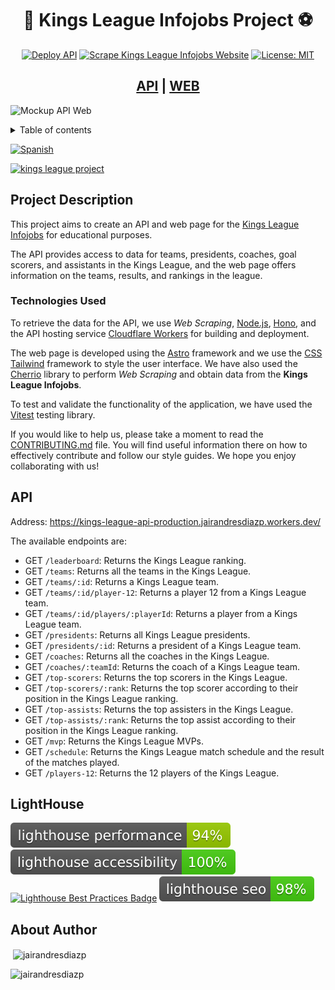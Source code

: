 <div align="center">
<h1>👑 Kings League Infojobs Project ⚽️</h1>

[![Deploy API](https://github.com/jairandresdiazp/kings-league-project/actions/workflows/deploy-api.yml/badge.svg?branch=main)](https://github.com/jairandresdiazp/kings-league-project/actions/workflows/deploy-api.yml) [![Scrape Kings League Infojobs Website](https://github.com/jairandresdiazp/kings-league-project/actions/workflows/scrape-kings-league-web.yml/badge.svg?branch=main)](https://github.com/jairandresdiazp/kings-league-project/actions/workflows/scrape-kings-league-web.yml) [![License: MIT](https://img.shields.io/badge/License-MIT-yellow.svg)](https://opensource.org/licenses/MIT)

<h2><a href='https://kings-league-api-production.jairandresdiazp.workers.dev/'>API</a> | <a href='https://kings-league-project-134.pages.dev'>WEB</a></h2>
</div>

![Mockup API Web](assets/static/ui-mockup-web-api.png)

<details>
  <summary>Table of contents</summary>
  <ol>
    <li>
      <a href="#project-description">Project description</a>
    </li>
    <li>
      <a href="#technologies-used">Technologies used</a>
    </li>
    <li><a href="#api">API</a></li>
    <li><a href="#social-networks">Social networks</a></li>
		<li><a href="#lighthouse">Lighthouse</a></li>
		<li><a href="#about-author">About Author</a></li>
  </ol>
</details>

[![Spanish](https://img.shields.io/badge/language-Spanish-blue.svg)](README.md)

[![kings league project](https://jordinodejs.vercel.app/api/pin/?username=jairandresdiazp&repo=kings-league-project&theme=calm&bg_color=ff7b25&title_color=000000&icon_color=d64161&border_color=d64161&text_color=eeeee4)](https://github.com/jairandresdiazp/kings-league-project)

## Project Description

This project aims to create an API and web page for the [Kings League Infojobs](https://kingsleague.pro) for educational purposes.

The API provides access to data for teams, presidents, coaches, goal scorers, and assistants in the Kings League, and the web page offers information on the teams, results, and rankings in the league.

### Technologies Used

To retrieve the data for the API, we use _Web Scraping_, [Node.js](https://nodejs.org/en/), [Hono](https://honojs.dev/), and the API hosting service [Cloudflare Workers](https://workers.cloudflare.com/) for building and deployment.

The web page is developed using the [Astro](https://astro.build/) framework and we use the [CSS Tailwind](https://tailwindcss.com/) framework to style the user interface. We have also used the [Cherrio](https://github.com/cheeriojs/cheerio) library to perform _Web Scraping_ and obtain data from the **Kings League Infojobs**.

To test and validate the functionality of the application, we have used the [Vitest](https://vitest.dev/) testing library.

If you would like to help us, please take a moment to read the [CONTRIBUTING.md](https://github.com/jairandresdiazp/kings-league-project/blob/main/CONTRIBUTING.md) file. You will find useful information there on how to effectively contribute and follow our style guides. We hope you enjoy collaborating with us!

## API

Address: https://kings-league-api-production.jairandresdiazp.workers.dev/

The available endpoints are:

- GET `/leaderboard`: Returns the Kings League ranking.
- GET `/teams`: Returns all the teams in the Kings League.
- GET `/teams/:id`: Returns a Kings League team.
- GET `/teams/:id/player-12`: Returns a player 12 from a Kings League team.
- GET `/teams/:id/players/:playerId`: Returns a player from a Kings League team.
- GET `/presidents`: Returns all Kings League presidents.
- GET `/presidents/:id`: Returns a president of a Kings League team.
- GET `/coaches`: Returns all the coaches in the Kings League.
- GET `/coaches/:teamId`: Returns the coach of a Kings League team.
- GET `/top-scorers`: Returns the top scorers in the Kings League.
- GET `/top-scorers/:rank`: Returns the top scorer according to their position in the Kings League ranking.
- GET `/top-assists`: Returns the top assisters in the Kings League.
- GET `/top-assists/:rank`: Returns the top assist according to their position in the Kings League ranking.
- GET `/mvp`: Returns the Kings League MVPs.
- GET `/schedule`: Returns the Kings League match schedule and the result of the matches played.
- GET `/players-12`: Returns the 12 players of the Kings League.

## LightHouse

[![Lighthouse Performance Badge](./test_results/lighthouse_performance.svg)](https://github.com/jairandresdiazp/kings-league-project)
[![Lighthouse Accessibility Badge](./test_results/lighthouse_accessibility.svg)](https://github.com/jairandresdiazp/kings-league-project)
[![Lighthouse Best Practices Badge](./test_results/lighthouse_best-practices.svg)](https://github.com/jairandresdiazp/kings-league-project)
[![Lighthouse SEO Badge](./test_results/lighthouse_seo.svg)](https://github.com/jairandresdiazp/kings-league-project)

## About Author

<p>&nbsp;<img align="center" src="https://jordinodejs.vercel.app/api?username=jairandresdiazp&show_icons=true&locale=en&theme=calm" alt="jairandresdiazp" /></p>

<p><img align="left" src="https://jordinodejs.vercel.app/api/top-langs?username=jairandresdiazp&show_icons=true&locale=en&layout=compact&theme=calm&langs_count=8&hide=php,coffeescript" alt="jairandresdiazp" /></p>
